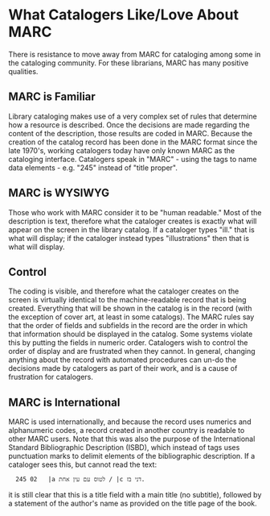 # What Catalogers Like/Love About MARC

There is resistance to move away from MARC for cataloging among some in the cataloging community. For these librarians, MARC has many positive qualities. 

## MARC is Familiar

Library cataloging makes use of a very complex set of rules that determine how a resource is described. Once the decisions are made regarding the content of the description, those results are coded in MARC. Because the creation of the catalog record has been done in the MARC format since the late 1970's, working catalogers today have only known MARC as the cataloging interface. Catalogers speak in "MARC" - using the tags to name data elements - e.g. "245" instead of "title proper". 

## MARC is WYSIWYG

Those who work with MARC consider it to be "human readable." Most of the description is text, therefore what the cataloger creates is exactly what will appear on the screen in the library catalog. If a cataloger types "ill." that is what will display; if the cataloger instead types "illustrations" then that is what will display. 

## Control

The coding is visible, and therefore what the cataloger creates on the screen is virtually identical to the machine-readable record that is being created. Everything that will be shown in the catalog is in the record (with the exception of cover art, at least in some catalogs). The MARC rules say that the order of fields and subfields in the record are the order in which that information should be displayed in the catalog. Some systems violate this by putting the fields in numeric order. Catalogers wish to control the order of display and are frustrated when they cannot. In general, changing anything about the record with automated procedures can un-do the decisions made by catalogers as part of their work, and is a cause of frustration for catalogers. 

## MARC is International

MARC is used internationally, and because the record uses numerics and alphanumeric codes, a record created in another country is readable to other MARC users. Note that this was also the purpose of the International Standard Bibliographic Description (ISBD), which instead of tags uses punctuation marks to delimit elements of the bibliographic description. If a cataloger sees this, but cannot read the text:

      245 02   |a לטוס עם עין אחת / |c דני בז.
      
it is still clear that this is a title field with a main title (no subtitle), followed by a statement of the author's name as provided on the title page of the book.

